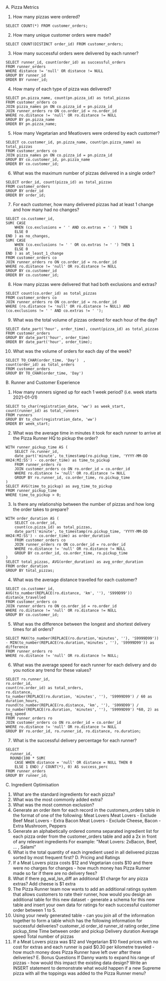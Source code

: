 A. Pizza Metrics
1. How many pizzas were ordered?
```
SELECT COUNT(*) FROM customer_orders;
```
2. How many unique customer orders were made?
```
SELECT COUNT(DISTINCT order_id) FROM customer_orders;
```
3. How many successful orders were delivered by each runner?
```
SELECT runner_id, count(order_id) as successful_orders
FROM runner_orders
WHERE distance != 'null' OR distance != NULL
GROUP BY runner_id
ORDER BY runner_id;
```

4. How many of each type of pizza was delivered?
```
SELECT pn.pizza_name, count(pn.pizza_id) as total_pizzas
FROM customer_orders co
JOIN pizza_names pn ON co.pizza_id = pn.pizza_id
JOIN runner_orders ro ON co.order_id = ro.order_id
WHERE ro.distance != 'null' OR ro.distance != NULL
GROUP BY pn.pizza_name
ORDER BY pn.pizza_name;
```
5. How many Vegetarian and Meatlovers were ordered by each customer?
```
SELECT co.customer_id, pn.pizza_name, count(pn.pizza_name) as total_pizzas
FROM customer_orders co
JOIN pizza_names pn ON co.pizza_id = pn.pizza_id
GROUP BY co.customer_id, pn.pizza_name
ORDER BY co.customer_id;
```
6. What was the maximum number of pizzas delivered in a single order?
```
SELECT order_id, count(pizza_id) as total_pizzas
FROM customer_orders
GROUP BY order_id
ORDER BY order_id;
```
7. For each customer, how many delivered pizzas had at least 1 change and how many had no changes?
```
SELECT co.customer_id,
SUM( CASE
    WHEN (co.exclusions = ' ' AND co.extras = ' ') THEN 1
    ELSE 0
END ) as no_changes,
SUM( CASE
    WHEN (co.exclusions != ' ' OR co.extras != ' ') THEN 1
    ELSE 0
END ) as at_least_1_change
FROM customer_orders co
JOIN runner_orders ro ON co.order_id = ro.order_id
WHERE ro.distance != 'null' OR ro.distance != NULL
GROUP BY co.customer_id
ORDER BY co.customer_id;
```
8. How many pizzas were delivered that had both exclusions and extras?
```
SELECT count(co.order_id) as total_pizzas
FROM customer_orders co
JOIN runner_orders ro ON co.order_id = ro.order_id
WHERE (ro.distance != 'null' OR ro.distance != NULL) AND (co.exclusions != ' ' AND co.extras != ' ');
```
9. What was the total volume of pizzas ordered for each hour of the day?
```
SELECT date_part('hour', order_time), count(pizza_id) as total_pizzas
FROM customer_orders
GROUP BY date_part('hour', order_time)
ORDER BY date_part('hour', order_time);
```
10. What was the volume of orders for each day of the week?
```
SELECT TO_CHAR(order_time, 'Day')  ,
count(order_id) as total_orders
FROM customer_orders
GROUP BY TO_CHAR(order_time, 'Day')
```
B. Runner and Customer Experience
1. How many runners signed up for each 1 week period? (i.e. week starts 2021-01-01)
```
SELECT to_char(registration_date, 'ww') as week_start, count(runner_id) as total_runners
FROM runners
GROUP BY to_char(registration_date, 'ww')
ORDER BY week_start;
```
2. What was the average time in minutes it took for each runner to arrive at the Pizza Runner HQ to pickup the order?
```
WITH runner_pickup_time AS (
    SELECT ro.runner_id,
    date_part('minute', to_timestamp(ro.pickup_time, 'YYYY-MM-DD HH24:MI:SS') - co.order_time) as time_to_pickup
    FROM runner_orders ro
    JOIN customer_orders co ON ro.order_id = co.order_id
    WHERE ro.distance != 'null' OR ro.distance != NULL
    GROUP BY ro.runner_id, co.order_time, ro.pickup_time
)
SELECT AVG(time_to_pickup) as avg_time_to_pickup
FROM runner_pickup_time
WHERE time_to_pickup > 0;
```
3. Is there any relationship between the number of pizzas and how long the order takes to prepare?
```
WITH order_duration AS (
    SELECT co.order_id,
    count(co.pizza_id) as total_pizzas,
    date_part('minute', to_timestamp(ro.pickup_time, 'YYYY-MM-DD HH24:MI:SS') - co.order_time) as order_duration
    FROM customer_orders co
    JOIN runner_orders ro ON co.order_id = ro.order_id
    WHERE ro.distance != 'null' OR ro.distance != NULL
    GROUP BY co.order_id, co.order_time, ro.pickup_time
)
SELECT total_pizzas, AVG(order_duration) as avg_order_duration
FROM order_duration
GROUP BY total_pizzas;
```
4. What was the average distance travelled for each customer?
```
SELECT co.customer_id,
AVG(to_number(REPLACE(ro.distance, 'km', ''), 'S999D99')) distance_travelled
FROM customer_orders co
JOIN runner_orders ro ON co.order_id = ro.order_id
WHERE ro.distance != 'null' OR ro.distance != NULL
GROUP BY co.customer_id;
```
5. What was the difference between the longest and shortest delivery times for all orders?
```
SELECT MAX(to_number(REPLACE(ro.duration,'minutes', ''), 'S9999D99')) - MIN(to_number(REPLACE(ro.duration,'minutes', ''), 'S9999D99')) as difference
FROM runner_orders ro
WHERE ro.distance != 'null' OR ro.distance != NULL;
```
6. What was the average speed for each runner for each delivery and do you notice any trend for these values?
```
SELECT ro.runner_id,
ro.order_id,
count(ro.order_id) as total_orders,
ro.distance,
to_number(REPLACE(ro.duration, 'minutes', ''), 'S9999D99') / 60 as duration_hours,
round(to_number(REPLACE(ro.distance, 'km', ''), 'S999D99') / to_number(REPLACE(ro.duration, 'minutes', ''), 'S9999D99') *60, 2) as avg_speed
FROM runner_orders ro
JOIN customer_orders co ON ro.order_id = co.order_id
WHERE ro.distance != 'null' OR ro.distance != NULL
GROUP BY ro.order_id, ro.runner_id, ro.distance, ro.duration;
```
7. What is the successful delivery percentage for each runner?
```
SELECT
  runner_id,
  ROUND(100 * SUM(
    CASE WHEN distance = 'null' OR distance = NULL THEN 0
    ELSE 1 END) / COUNT(*), 0) AS success_perc
FROM runner_orders
GROUP BY runner_id;
```
C. Ingredient Optimisation
1. What are the standard ingredients for each pizza?
2. What was the most commonly added extra?
3. What was the most common exclusion?
4. Generate an order item for each record in the customers_orders table in the format of one of the following:
    Meat Lovers
    Meat Lovers - Exclude Beef
    Meat Lovers - Extra Bacon
    Meat Lovers - Exclude Cheese, Bacon - Extra Mushroom, Peppers
5. Generate an alphabetically ordered comma separated ingredient list for each pizza order from the customer_orders table and add a 2x in front of any relevant ingredients
For example: "Meat Lovers: 2xBacon, Beef, ... , Salami"
6. What is the total quantity of each ingredient used in all delivered pizzas sorted by most frequent first?
D. Pricing and Ratings
1. If a Meat Lovers pizza costs $12 and Vegetarian costs $10 and there were no charges for changes - how much money has Pizza Runner made so far if there are no delivery fees?
2. What if there pg_wal_lsn_diff an additional $1 charge for any pizza extras?
Add cheese is $1 extra
3. The Pizza Runner team now wants to add an additional ratings system that allows customers to rate their runner, how would you design an additional table for this new dataset - generate a schema for this new table and insert your own data for ratings for each successful customer order between 1 to 5.
4. Using your newly generated table - can you join all of the information together to form a table which has the following information for successful deliveries?
    customer_id
    order_id
    runner_id
    rating
    order_time
    pickup_time
    Time between order and pickup
    Delivery duration
    Average speed
    Total number of pizzas
5. If a Meat Lovers pizza was $12 and Vegetarian $10 fixed prices with no cost for extras and each runner is paid $0.30 per kilometre traveled - how much money does Pizza Runner have left over after these deliveries?
E. Bonus Questions
If Danny wants to expand his range of pizzas - how would this impact the existing data design? Write an INSERT statement to demonstrate what would happen if a new Supreme pizza with all the toppings was added to the Pizza Runner menu?
